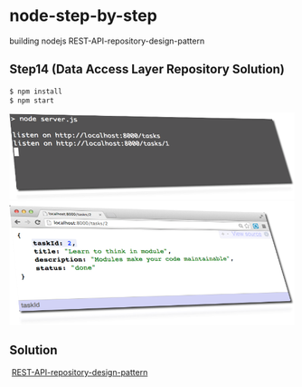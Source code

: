 node-step-by-step
=================

building nodejs REST-API-repository-design-pattern

## Step14 (Data Access Layer Repository Solution)

    $ npm install
    $ npm start


<img src="images/npm_start.png" alt="">


<img src="images/task_id_2.png" alt="">

## Solution 
<p>
<img src="http://supermobile.dk/images/DAL/DAL_require.png" alt="">

<a href="http://about_node.itacademy.dk/rest-api-repository-design-pattern/">
    REST-API-repository-design-pattern
</a>
    
</p>
 


